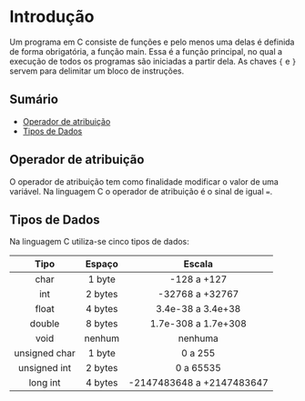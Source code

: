 # Introdução

Um programa em C consiste de funções e pelo menos uma delas é definida de forma obrigatória, a função main. Essa é a função principal, no qual a execução de todos os programas são iniciadas a partir dela. As chaves `{` e `}` servem para delimitar um bloco de instruções.

## Sumário

- [Operador de atribuição](#operador-de-atribuição)
- [Tipos de Dados](#tipos-de-dados)

## Operador de atribuição

O operador de atribuição tem como finalidade modificar o valor de uma variável. Na linguagem C o operador de atribuição é o sinal de igual `=`.

## Tipos de Dados

Na linguagem C utiliza-se cinco tipos de dados:

|      Tipo     |  Espaço |           Escala          |
|:-------------:|:-------:|:-------------------------:|
| char          | 1 byte  | -128 a +127               |
| int           | 2 bytes | -32768 a +32767           |
| float         | 4 bytes | 3.4e-38 a 3.4e+38         |
| double        | 8 bytes | 1.7e-308 a 1.7e+308       |
| void          | nenhum  | nenhuma                   |
| unsigned char | 1 byte  | 0 a 255                   |
| unsigned int  | 2 bytes | 0 a 65535                 |
| long int      | 4 bytes | -2147483648 a +2147483647 |